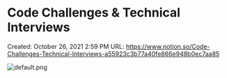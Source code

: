 # Code Challenges & Technical Interviews

Created: October 26, 2021 2:59 PM
URL: https://www.notion.so/Code-Challenges-Technical-Interviews-a55923c3b77a40fe866e948b0ec7aa85

![default.png](Code%20Challenges%20&%20Technical%20Interviews%20a9708658eb5b4e759a3b13525dcc4f44/default.png)
